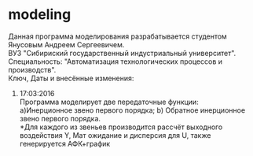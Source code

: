 # modeling
Данная программа моделирования разрабатывается студентом Янусовым Андреем Сергеевичем. <br>
ВУЗ "Сибириский государственный индустриальный университет". Специальность: "Автоматизация технологических процессов и производств". <br>
Ключ, Даты и внесённые изменения:<br>
1. 17:03:2016 <br>
Программа моделирует две передаточные функции: <br>
a)Инерционное звено первого порядка; b) Обратное инерционное звено первого порядка.<br>
*Для каждого из звеньев производится рассчёт выходного воздействия Y, Мат ожидание и дисперсия для U, также генерируется АФК+график
